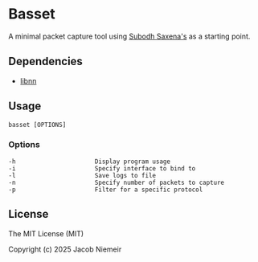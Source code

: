 # Basset
A minimal packet capture tool using [Subodh Saxena's](https://www.opensourceforu.com/author/subodh-saxena/) as a starting point.

## Dependencies
* [libnn](https://github.com/nniemeir/libnn)

## Usage
```
basset [OPTIONS]
```

### Options
```
-h                      Display program usage
-i                      Specify interface to bind to
-l                      Save logs to file
-n                      Specify number of packets to capture
-p                      Filter for a specific protocol
```

## License
The MIT License (MIT)

Copyright (c) 2025 Jacob Niemeir
